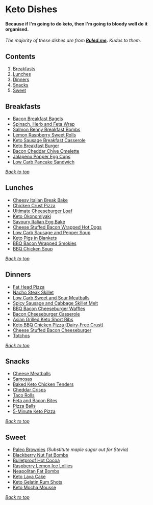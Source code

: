 # Keto Dishes
#### Because if I'm going to do keto, then I'm going to bloody well do it organised.

*The majority of these dishes are from* ***[Ruled.me](https://www.ruled.me/keto-recipes/).*** *Kudos to them.*

## Contents
1. [Breakfasts](#breakfasts)
2. [Lunches](#lunches)
3. [Dinners](#dinners)
4. [Snacks](#snacks)
5. [Sweet](#sweet)

## Breakfasts
- [Bacon Breakfast Bagels](https://www.ruled.me/bacon-breakfast-bagels/)
- [Spinach, Herb and Feta Wrap](https://www.ruled.me/spinach-herb-feta-wrap/)
- [Salmon Benny Breakfast Bombs](https://www.ruled.me/salmon-benny-breakfast-bombs/)
- [Lemon Raspberry Sweet Rolls](https://www.ruled.me/lemon-raspberry-sweet-rolls/)
- [Keto Sausage Breakfast Casserole](https://www.ruled.me/keto-sausage-breakfast-casserole/)
- [Keto Breakfast Burger](https://www.ruled.me/keto-breakfast-burger/)
- [Bacon Cheddar Chive Omelette](https://www.ruled.me/bacon-cheddar-chive-omelette/)
- [Jalapeno Popper Egg Cups](https://www.ruled.me/jalapeno-popper-egg-cups/)
- [Low Carb Pancake Sandwich](https://www.ruled.me/low-carb-pancake-sandwich/)

*[Back to top](#keto-dishes)*

## Lunches
- [Cheesy Italian Break Bake](https://www.ruled.me/italian-cheesy-bread-bake/)
- [Chicken Crust Pizza](https://www.ruled.me/buffalo-chicken-crust-pizza/)
- [Ultimate Cheeseburger Loaf](https://www.ruled.me/ultimate-cheeseburger-loaf/)
- [Keto Okonomiyaki](https://www.ruled.me/keto-okonomiyaki/)
- [Savoury Italian Egg Bake](https://www.ruled.me/savory-italian-egg-bake/)
- [Cheese Stuffed Bacon Wrapped Hot Dogs](https://www.ruled.me/cheese-stuffed-bacon-wrapped-hot-dogs/)
- [Low Carb Sausage and Pepper Soup](https://www.ruled.me/low-carb-sausage-and-pepper-soup/)
- [Keto Pigs in Blankets](https://www.ruled.me/keto-pigs-blanket/)
- [BBQ Bacon Wrapped Smokies](https://www.ruled.me/bbq-bacon-wrapped-smokies/)
- [BBQ Chicken Soup](https://www.ruled.me/bbq-chicken-soup/)

*[Back to top](#keto-dishes)*

## Dinners
- [Fat Head Pizza](http://www.ditchthecarbs.com/2015/04/23/fat-head-pizza/)
- [Nacho Steak Skillet](https://www.ruled.me/nacho-steak-skillet/)
- [Low Carb Sweet and Sour Meatballs](https://www.ruled.me/low-carb-sweet-and-sour-meatballs/)
- [Spicy Sausage and Cabbage Skillet Melt](https://www.ruled.me/spicy-sausage-cabbage-skillet-melt/)
- [BBQ Bacon Cheeseburger Waffles](https://www.ruled.me/bbq-bacon-cheeseburger-waffles/)
- [Bacon Cheeseburger Casserole](https://www.ruled.me/bacon-cheeseburger-casserole/)
- [Asian Grilled Keto Short Ribs](https://www.ruled.me/asian-grilled-keto-short-ribs/)
- [Keto BBQ Chicken Pizza (Dairy-Free Crust)](https://www.ruled.me/keto-bbq-chicken-pizza-dairy-free-crust/)
- [Cheese Stuffed Bacon Cheeseburger](https://www.ruled.me/cheese-stuffed-bacon-cheeseburger/)
- [Totchos](https://www.ruled.me/keto-tater-tot-nachos-aka-totchos/)

*[Back to top](#keto-dishes)*

## Snacks
- [Cheese Meatballs](https://www.fatforweightloss.com.au/recipe/keto-cheese-meatballs/)
- [Samosas](http://simplysohealthy.com/low-carb-indian-vegetable-samosas/)
- [Baked Keto Chicken Tenders](https://www.ketoconnect.net/recipe/keto-chicken-tenders/)
- [Cheddar Crisps](http://www.wickedstuffed.com/keto-recipes/dippable-crispy-cheddar-cheese-chips/)
- [Taco Rolls](http://www.wickedstuffed.com/keto-recipes/cheddar-wrapped-taco-rolls-keto-grain-free/)
- [Feta and Bacon Bites](https://www.ruled.me/feta-bacon-bites/)
- [Pizza Balls](https://www.ruled.me/savory-pizza-fat-bombs/)
- [5-Minute Keto Pizza](https://www.ruled.me/5-minute-keto-pizza/)

*[Back to top](#keto-dishes)*

## Sweet
- [Paleo Brownies](https://draxe.com/recipe/paleo-brownies-recipe/) *(Substitute maple sugar out for Stevia)*
- [Blackberry Nut Fat Bombs](http://lowcarbediem.com/blackberry-nut-fat-bomb-recipe/)
- [Bulletproof Hot Cocoa](https://makan.ch/recipe/bulletproof-hot-cocoa/)
- [Raspberry Lemon Ice Lollies](https://www.ruled.me/raspberry-lemon-popsicles/)
- [Neapolitan Fat Bombs](https://www.ruled.me/neapolitan-fat-bombs/)
- [Keto Lava Cake](https://www.tasteaholics.com/recipes/low-carb-keto/keto-lava-cake/)
- [Keto Gelatin Rum Shots](https://www.ruled.me/keto-gelatin-rum-shots/)
- [Keto Mocha Mousse](https://www.ruled.me/keto-mocha-mousse/)

*[Back to top](#keto-dishes)*
